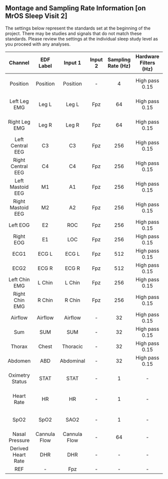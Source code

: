 ## Montage and Sampling Rate Information [on MrOS Sleep Visit 2]

The settings below represent the standards set at the beginning of the project. There may be studies and signals that do not match these standards. Please review the settings at the individual sleep study level as you proceed with any analyses.

| Channel            | EDF Label    | Input 1      | Input 2 | Sampling Rate (Hz) | Hardware Filters (Hz) | Sensor Type                  |
|:------------------:|:------------:|:------------:|:-------:|:------------------:|:---------------------:|:----------------------------:|
| Position           | Position     | Position     | -       | 4                  | High pass 0.15        | Compumedics external sensor  |
| Left Leg EMG       | Leg L        | Leg L        | Fpz     | 64                 | High pass 0.15        | Compumedics piezo leg leads  |
| Right Leg EMG      | Leg R        | Leg R        | Fpz     | 64                 | High pass 0.15        | Compumedics piezo leg leads  |
| Left Central EEG   | C3           | C3           | Fpz     | 256                | High pass 0.15        | Gold cup electrode           |
| Right Central EEG  | C4           | C4           | Fpz     | 256                | High pass 0.15        | Gold cup electrode           |
| Left Mastoid EEG   | M1           | A1           | Fpz     | 256                | High pass 0.15        | Gold cup electrode           |
| Right Mastoid EEG  | M2           | A2           | Fpz     | 256                | High pass 0.15        | Gold cup electrode           |
| Left EOG           | E2           | ROC          | Fpz     | 256                | High pass 0.15        | Gold cup electrode           |
| Right EOG          | E1           | LOC          | Fpz     | 256                | High pass 0.15        | Gold cup electrode           |
| ECG1               | ECG L        | ECG L        | Fpz     | 512                | High pass 0.15        | Ag/AgCl patch                |
| ECG2               | ECG R        | ECG R        | Fpz     | 512                | High pass 0.15        | Ag/AgCl patch                |
| Left Chin EMG      | L Chin       | L Chin       | Fpz     | 256                | High pass 0.15        | Gold cup electrode           |
| Right Chin EMG     | R Chin       | R Chin       | Fpz     | 256                | High pass 0.15        | Gold cup electrode           |
| Airflow            | Airflow      | Airflow      | -       | 32                 | High pass 0.15        | ProTech Thermistor           |
| Sum                | SUM          | SUM          | -       | 32                 | High pass 0.15        | Compumedics Summit IP RIP    |
| Thorax             | Chest        | Thoracic     | -       | 32                 | High pass 0.15        | Compumedics Summit IP RIP    |
| Abdomen            | ABD          | Abdominal    | -       | 32                 | High pass 0.15        | Compumedics Summit IP RIP    |
| Oximetry Status    | STAT         | STAT         | -       | 1                  | -                     | Nonin XPOD 3011, 8000 sensor |
| Heart Rate         | HR           | HR           | -       | 1                  | -                     | Nonin XPOD 3011, 8000 sensor |
| SpO2               | SpO2         | SAO2         | -       | 1                  | -                     | Nonin XPOD 3011, 8000 sensor |
| Nasal Pressure     | Cannula Flow | Cannula Flow | -       | 64                 | -                     | Nasal cannula                |
| Derived Heart Rate | DHR          | DHR          | -       | -                  | -                     | Derived from EKG             |
| REF                | -            | Fpz          | -       | -                  | -                     | -                            |
